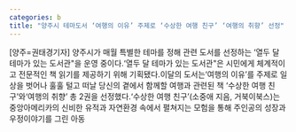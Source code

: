```yaml
---
categories: b
title: "양주시 테마도서 ‘여행의 이유’ 주제로 ‘수상한 여행 친구’ ‘여행의 취향’ 선정"
---
```

[양주=권태경기자] 양주시가 매월 특별한 테마를 정해 관련 도서를 선정하는 ‘열두 달 테마가 있는 도서관"을 운영 중이다.‘열두 달 테마가 있는 도서관"은 시민에게 체계적이고 전문적인 책 읽기를 제공하기 위해 기획됐다.이달의 도서는‘여행의 이유’를 주제로 일상을 벗어나 훌훌 털고 떠날 당신의 곁에서 함께할 여행과 관련된 책 ‘수상한 여행 친구’와‘여행의 취향’ 총 2권을 선정했다.‘수상한 여행 친구’(소중애 지음, 거북이북스)는 중앙아메리카의 신비한 유적과 자연환경 속에서 펼쳐지는 모험을 통해 주인공의 성장과 우정이야기를 그린 아동